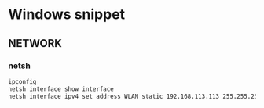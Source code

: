 # Windows snippet

## NETWORK

### netsh

```cmd
ipconfig
netsh interface show interface
netsh interface ipv4 set address WLAN static 192.168.113.113 255.255.255.0 192.168.113.224
```
